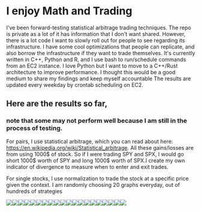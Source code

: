 
# I enjoy Math and Trading
I've been forward-testing statistical arbitrage trading techniques. The repo is private as a lot of it has information that I don't want shared. However, there is a lot code I want to slowly roll out for people to see regarding its infrastructure. I have some cool optimizations that people can replicate, and also borrow the infrastructure if they want to trade themselves. It's currently written in C++, Python and R, and I use bash to run/schedule commands from an EC2 instance. I love Python but I want to move to a C++/Rust architecture to improve performance. I thought this would be a good medium to share my findings and keep myself accountable
The results are updated every weekday by crontab scheduling on EC2.

## Here are the results so far, 
### note that some may not perform well because I am still in the process of testing.

For pairs, I use statistical arbitrage, which you can read about here: https://en.wikipedia.org/wiki/Statistical_arbitrage. All these gains/losses are from using 1000$ of stock. So if I were trading SPY and SPX, I would go short 1000$ worth of SPY and long 1000$ worth of SPX.I create my own indicator of divergence to measure when to enter and exit trades.

For single stocks, I use normalization to trade the stock at a specific price given the context.
I am randomly choosing 20 graphs everyday, out of hundreds of strategies 
<div>
<img src="./imgs/GBTC_IBIT_41_capital.txt.jpg"/><img src="./imgs/SPY_QQQ_64_capital.txt.jpg"/><img src="./imgs/GBTC_IBIT_178_capital.txt.jpg"/><img src="./imgs/GBTC_IBIT_95_capital.txt.jpg"/><img src="./imgs/SPY_46_capital.txt.jpg"/><img src="./imgs/QQQ_12_capital.txt.jpg"/><img src="./imgs/GBTC_IBIT_99_capital.txt.jpg"/><img src="./imgs/GBTC_IBIT_1_capital.txt.jpg"/><img src="./imgs/GBTC_IBIT_62_capital.txt.jpg"/><img src="./imgs/SPY_47_capital.txt.jpg"/><img src="./imgs/SPY_QQQ_37_capital.txt.jpg"/><img src="./imgs/SPY_81_capital.txt.jpg"/><img src="./imgs/SPY_67_capital.txt.jpg"/><img src="./imgs/SPY_50_capital.txt.jpg"/><img src="./imgs/GBTC_IBIT_4_capital.txt.jpg"/><img src="./imgs/SPY_QQQ_49_capital.txt.jpg"/><img src="./imgs/SPY_30_capital.txt.jpg"/><img src="./imgs/SPY_4_capital.txt.jpg"/><img src="./imgs/QQQ_22_capital.txt.jpg"/><img src="./imgs/SPY_QQQ_22_capital.txt.jpg"/>
</div>
